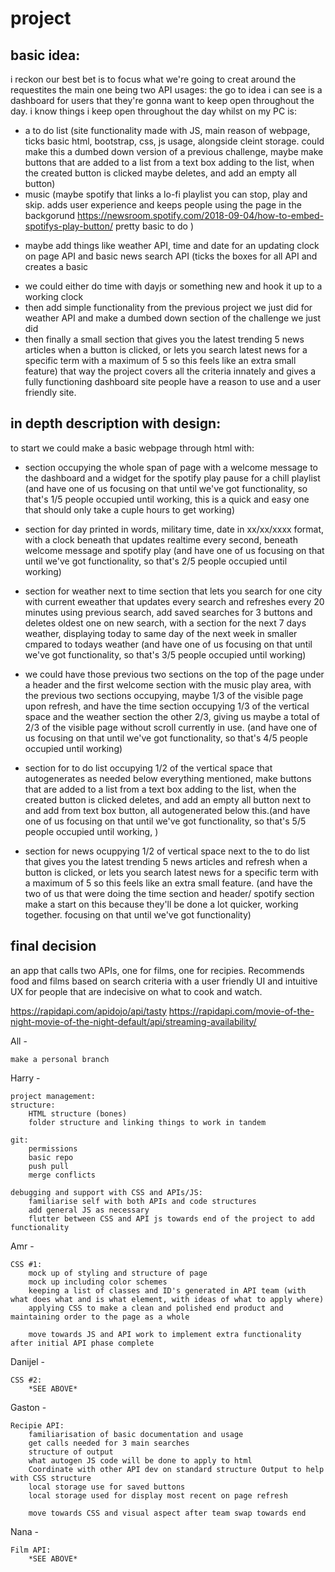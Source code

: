 # project

## basic idea:

i reckon our best bet is to focus what we're going to creat around the requestites
the main one being two API usages:
the go to idea i can see is a dashboard for users that they're gonna want to keep open throughout the day. i know things i keep open throughout the day whilst on my PC is:
- a to do list (site functionality made with JS, main reason of webpage, ticks basic html, bootstrap, css, js usage, alongside cleint storage. could make this a dumbed down version of a previous challenge, maybe make buttons that are added to a list from a text box adding to the list, when the created button is clicked maybe deletes, and add an empty all button)
- music (maybe spotify that links a lo-fi playlist you can stop, play and skip. adds user experience and keeps people using the page in the backgorund
https://newsroom.spotify.com/2018-09-04/how-to-embed-spotifys-play-button/
pretty basic to do
)
* maybe add things like weather API, time and date for an updating clock on page API and basic news search API (ticks the boxes for all API and creates a basic
- we could either do time with dayjs or something new and hook it up to a working clock
- then add simple functionality from the previous project we just did for weather API and make a dumbed down section of the challenge we just did
- then finally a small section that gives you the latest trending 5 news articles when a button is clicked, or lets you search latest news for a specific term with a maximum of 5 so this feels like an extra small feature)
that way the project covers all the criteria innately and gives a fully functioning dashboard site people have a reason to use and a user friendly site.

## in depth description with design:

to start we could make a basic webpage through html with:

- section occupying the whole span of page with a welcome message to the dashboard and a widget for the spotify play pause for a chill playlist (and have one of us focusing on that until we've got functionality, so that's 1/5 people occupied until working, this is a quick and easy one that should only take a cuple hours to get working)

- section for day printed in words, military time, date in xx/xx/xxxx format, with a clock beneath that updates realtime every second, beneath welcome message and spotify play (and have one of us focusing on that until we've got functionality, so that's 2/5 people occupied until working)

- section for weather next to time section that lets you search for one city with current eweather that updates every search and refreshes every 20 minutes using previous search, add saved searches for 3 buttons and deletes oldest one on new search, with a section for the next 7 days weather, displaying today to same day of the next week in smaller cmpared to todays weather (and have one of us focusing on that until we've got functionality, so that's 3/5 people occupied until working)

* we could have those previous two sections on the top of the page under a header and the first welcome section with the music play area, with the previous two sections occupying, maybe 1/3 of the visible page upon refresh, and have the time section occupying 1/3 of the vertical space and the weather section the other 2/3, giving us maybe a total of 2/3 of the visible page without scroll currently in use. (and have one of us focusing on that until we've got functionality, so that's 4/5 people occupied until working)

- section for to do list occupying 1/2 of the vertical space that autogenerates as needed below everything mentioned, make buttons that are added to a list from a text box adding to the list, when the created button is clicked deletes, and add an empty all button next to and add from text box button, all autogenerated below this.(and have one of us focusing on that until we've got functionality, so that's 5/5 people occupied until working, )

- section for news ocuppying 1/2 of vertical space next to the to do list that gives you the latest trending 5 news articles and refresh when a button is clicked, or lets you search latest news for a specific term with a maximum of 5 so this feels like an extra small feature. (and have the two of us that were doing the time section and header/ spotify section make a start on this because they'll be done a lot quicker, working together. focusing on that until we've got functionality)

## final decision

an app that calls two APIs, one for films, one for recipies. Recommends food and films based on search criteria with a user friendly UI and intuitive UX for people that are indecisive on what to cook and watch.

https://rapidapi.com/apidojo/api/tasty
https://rapidapi.com/movie-of-the-night-movie-of-the-night-default/api/streaming-availability/

All -

    make a personal branch

Harry - 

    project management:
    structure:
        HTML structure (bones)
        folder structure and linking things to work in tandem

    git:
        permissions
        basic repo
        push pull
        merge conflicts

    debugging and support with CSS and APIs/JS:
        familiarise self with both APIs and code structures
        add general JS as necessary
        flutter between CSS and API js towards end of the project to add functionality


Amr -

    CSS #1:
        mock up of styling and structure of page
        mock up including color schemes
        keeping a list of classes and ID's generated in API team (with what does what and is what element, with ideas of what to apply where)
        applying CSS to make a clean and polished end product and maintaining order to the page as a whole

        move towards JS and API work to implement extra functionality after initial API phase complete

Danijel -

    CSS #2:
        *SEE ABOVE*

Gaston -

    Recipie API:
        familiarisation of basic documentation and usage
        get calls needed for 3 main searches
        structure of output
        what autogen JS code will be done to apply to html
        Coordinate with other API dev on standard structure Output to help with CSS structure
        local storage use for saved buttons
        local storage used for display most recent on page refresh

        move towards CSS and visual aspect after team swap towards end

Nana -

    Film API:
        *SEE ABOVE*